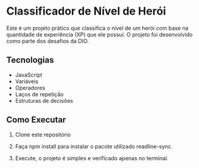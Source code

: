 # Classificador de Nível de Herói

Este é um projeto prático que classifica o nível de um herói com base na quantidade de experiência (XP) que ele possui. O projeto foi desenvolvido como parte dos desafios da DIO.

## Tecnologias

- JavaScript
- Variáveis
- Operadores
- Laços de repetição
- Estruturas de decisões

## Como Executar

1. Clone este repositório

2. Faça npm install para instalar o pacote utilizado readline-sync.

3. Execute, o projeto é simples e verificado apenas no terminal.
